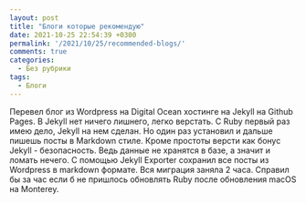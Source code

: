 ```yaml
---
layout: post
title: "Блоги которые рекомендую"
date: 2021-10-25 22:54:39 +0300
permalink: '/2021/10/25/recommended-blogs/'
comments: true
categories:
  - Без рубрики
tags:
  - Блоги
---
```

Перевел блог из Wordpress на Digital Ocean хостинге на Jekyll на Github Pages.
В Jekyll нет ничего лишнего, легко верстать. С Ruby первый раз имею дело, Jekyll на нем сделан.
Но один раз установил и дальше пишешь посты в Markdown стиле. 
Кроме простоты версти как бонус Jekyll - безопасность. Ведь данные не хранятся в базе, а значит и ломать нечего.
С помощью Jekyll Exporter сохранил все посты из Wordpress в markdown формате. Вся миграция заняла 2 часа.
Справил бы за час если б не пришлось обновлять Ruby после обновления macOS на Monterey.